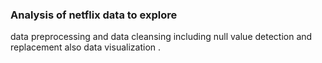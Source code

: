 ### Analysis of netflix data to explore 
data preprocessing and 
data cleansing including 
null value detection and replacement
also data visualization .
